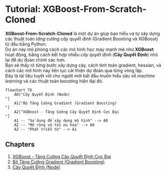 # Tutorial: XGBoost-From-Scratch-Cloned

**XGBoost-From-Scratch-Cloned** là một dự án giúp bạn hiểu và tự xây dựng các thuật toán *tăng cường cây quyết định* (Gradient Boosting và XGBoost) từ đầu bằng Python.  
Dự án này mô phỏng cách các mô hình học máy mạnh mẽ như **XGBoost** hoạt động, bằng cách kết hợp nhiều *cây quyết định* (**Cây Quyết Định**) nhỏ lại để dự đoán chính xác hơn.  
Bạn sẽ thấy rõ từng bước xây dựng cây, cách tính toán gradient, hessian, và cách các mô hình này liên tục cải thiện dự đoán qua từng vòng lặp.  
Đây là tài liệu tuyệt vời cho người mới bắt đầu muốn hiểu sâu về *machine learning* và các thuật toán boosting hiện đại đó.

```mermaid
flowchart TD
    A0["Cây Quyết Định (Node)
"]
    A1["Bộ Tăng Cường Gradient (Gradient Boosting)
"]
    A2["XGBoost - Tăng Cường Cây Quyết Định Cực Đại
"]
    A1 -- "Sử dụng để xây dựng mô hình" --> A0
    A2 -- "Mở rộng và tối ưu hóa" --> A0
    A2 -- "Phát triển từ" --> A1
```

## Chapters

1. [XGBoost - Tăng Cường Cây Quyết Định Cực Đại
](01_xgboost___tăng_cường_cây_quyết_định_cực_đại_.md)
2. [Bộ Tăng Cường Gradient (Gradient Boosting)
](02_bộ_tăng_cường_gradient__gradient_boosting__.md)
3. [Cây Quyết Định (Node)
](03_cây_quyết_định__node__.md)
